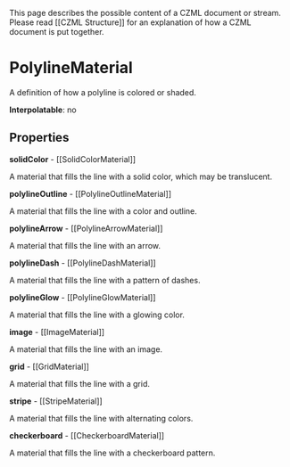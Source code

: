 This page describes the possible content of a CZML document or stream. Please read [[CZML Structure]] for an explanation of how a CZML document is put together.

# PolylineMaterial

A definition of how a polyline is colored or shaded.

**Interpolatable**: no

## Properties

**solidColor** - [[SolidColorMaterial]]

A material that fills the line with a solid color, which may be translucent.


**polylineOutline** - [[PolylineOutlineMaterial]]

A material that fills the line with a color and outline.


**polylineArrow** - [[PolylineArrowMaterial]]

A material that fills the line with an arrow.


**polylineDash** - [[PolylineDashMaterial]]

A material that fills the line with a pattern of dashes.


**polylineGlow** - [[PolylineGlowMaterial]]

A material that fills the line with a glowing color.


**image** - [[ImageMaterial]]

A material that fills the line with an image.


**grid** - [[GridMaterial]]

A material that fills the line with a grid.


**stripe** - [[StripeMaterial]]

A material that fills the line with alternating colors.


**checkerboard** - [[CheckerboardMaterial]]

A material that fills the line with a checkerboard pattern.


